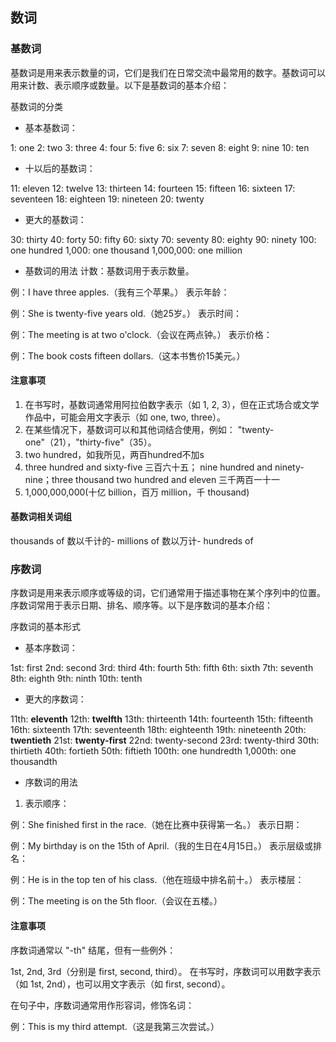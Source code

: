 ## 数词
### 基数词
基数词是用来表示数量的词，它们是我们在日常交流中最常用的数字。基数词可以用来计数、表示顺序或数量。以下是基数词的基本介绍：

基数词的分类
- 基本基数词：

1: one
2: two
3: three
4: four
5: five
6: six
7: seven
8: eight
9: nine
10: ten
- 十以后的基数词：

11: eleven
12: twelve
13: thirteen
14: fourteen
15: fifteen
16: sixteen
17: seventeen
18: eighteen
19: nineteen
20: twenty
- 更大的基数词：

30: thirty
40: forty
50: fifty
60: sixty
70: seventy
80: eighty
90: ninety
100: one hundred
1,000: one thousand
1,000,000: one million
- 基数词的用法
计数：基数词用于表示数量。

例：I have three apples.（我有三个苹果。）
表示年龄：

例：She is twenty-five years old.（她25岁。）
表示时间：

例：The meeting is at two o'clock.（会议在两点钟。）
表示价格：

例：The book costs fifteen dollars.（这本书售价15美元。）
#### 注意事项
1. 在书写时，基数词通常用阿拉伯数字表示（如 1, 2, 3），但在正式场合或文学作品中，可能会用文字表示（如 one, two, three）。
2. 在某些情况下，基数词可以和其他词结合使用，例如：
"twenty-one"（21），"thirty-five"（35）。
3. two hundred，如我所见，两百hundred不加s
4. three hundred and sixty-five 三百六十五； nine hundred and  ninety-nine；three thousand two hundred and eleven 三千两百一十一
5. 1,000,000,000(十亿 billion，百万 million，千 thousand)
#### 基数词相关词组
thousands of 数以千计的- millions of 数以万计- hundreds of

### 序数词
序数词是用来表示顺序或等级的词，它们通常用于描述事物在某个序列中的位置。序数词常用于表示日期、排名、顺序等。以下是序数词的基本介绍：

序数词的基本形式
- 基本序数词：

1st: first
2nd: second
3rd: third
4th: fourth
5th: fifth
6th: sixth
7th: seventh
8th: eighth
9th: ninth
10th: tenth
- 更大的序数词：

11th: **eleventh**
12th: **twelfth**
13th: thirteenth
14th: fourteenth
15th: fifteenth
16th: sixteenth
17th: seventeenth
18th: eighteenth
19th: nineteenth
20th: **twentieth**
21st: **twenty-first**
22nd: twenty-second
23rd: twenty-third
30th: thirtieth
40th: fortieth
50th: fiftieth
100th: one hundredth
1,000th: one thousandth
- 序数词的用法
1. 表示顺序：

例：She finished first in the race.（她在比赛中获得第一名。）
表示日期：

例：My birthday is on the 15th of April.（我的生日在4月15日。）
表示层级或排名：

例：He is in the top ten of his class.（他在班级中排名前十。）
表示楼层：

例：The meeting is on the 5th floor.（会议在五楼。）
#### 注意事项
序数词通常以 "-th" 结尾，但有一些例外：

1st, 2nd, 3rd（分别是 first, second, third）。
在书写时，序数词可以用数字表示（如 1st, 2nd），也可以用文字表示（如 first, second）。

在句子中，序数词通常用作形容词，修饰名词：

例：This is my third attempt.（这是我第三次尝试。）